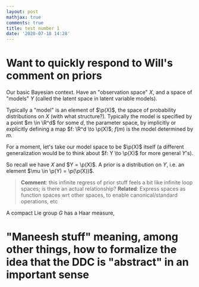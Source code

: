 ```yaml
---
layout: post
mathjax: true
comments: true
title: test number 1
date: '2020-07-18 14:28'
---
```


# Want to quickly respond to Will's comment on priors

Our basic Bayesian context. Have an "observation space" $X$, and a space of "models" $Y$ (called the latent space in latent variable models).

Typically a "model" is an element of $\p(X)$, the space of probability distributions on $X$ (with what structure?). Typically the model is specified by a point $m \in \R^d$ for some $d$, the parameter space, by implicitly or explicitly defining a map $f: \R^d \to \p(X)$; $f(m)$ is the model determined by $m$. 

For a moment, let's take our model space to be $\p(X)$ itself (a different generalization would be to think about $f: Y \to \p(X)$ for more general $Y$'s).

So recall we have $X$ and $Y = \p(X)$. A prior is a distribution on $Y$, i.e. an element $\mu \in \p(Y) = \p(\p(X))$.

> **Comment**: this infinite regress of prior stuff feels a bit like infinite loop spaces; is there an actual relationship?
> **Related**: Express spaces as function spaces wrt other spaces, to enable canonical/standard operations, etc

A compact Lie group $G$ has a Haar measure, 

# "Maneesh stuff" meaning, among other things, how to formalize the idea that the DDC is "abstract" in an important sense